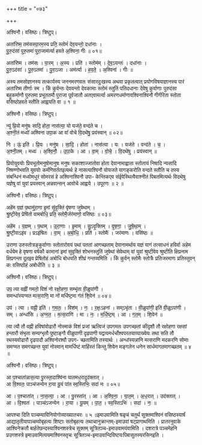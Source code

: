 +++
title = "०७३"

+++


अश्विनौ। वसिष्ठः। त्रिष्टुप्।

अता॑रिष्म॒ तम॑सस्पा॒रम॒स्य प्रति॒ स्तोमं॑ देव॒यन्तो॒ दधा॑नाः ।  
पु॒रु॒दंसा॑ पुरु॒तमा॑ पुरा॒जाम॑र्त्या हवते अ॒श्विना॒ गीः ॥ ०१॥

अता॑रिष्म । तम॑सः । पा॒रम् । अ॒स्य । प्रति॑ । स्तोम॑म् । दे॒व॒ऽयन्तः॑ । दधा॑नाः ।  
पु॒रु॒ऽदंसा॑ । पु॒रु॒ऽतमा॑ । पु॒रा॒ऽजा । अम॑र्त्या । ह॒व॒ते॒ । अ॒श्विना॑ । गीः ॥

अस्य तमसोज्ञानस्य तत्कार्यस्य जननमरणवतः संसारदुःखस्य अथवा प्रकृतत्वात् प्रयोगविषयाज्ञानस्य पारं अतारिष्म तीर्णाः स्म । किं कुर्वन्तः देवयन्तो देवकामाः स्तोमं स्तुतिं पतिदधानाः देवेषु कुर्वाणाः पुरुदंसा बहुकर्माणौ पुरुतमा प्रभूततमौ पुराजा पूर्वजातौ अतएवामर्त्या अमरणधर्माणावश्विनाश्विनौ गीर्गरिता स्तोता वसिष्ठोहवते स्तौति आह्वयति वा ॥ १ ॥

अश्विनौ। वसिष्ठः। त्रिष्टुप्।

न्यु॑ प्रि॒यो मनु॑षः सादि॒ होता॒ नास॑त्या॒ यो यज॑ते॒ वन्द॑ते च ।  
अ॒श्नी॒तं मध्वो॑ अश्विना उपा॒क आ वां॑ वोचे वि॒दथे॑षु॒ प्रय॑स्वान् ॥ ०२॥

नि । ऊं॒ इति॑ । प्रि॒यः । मनु॑षः । सा॒दि॒ । होता॑ । नास॑त्या । यः । यज॑ते । वन्द॑ते । च॒ ।  
अ॒श्नी॒तम् । मध्वः॑ । अ॒श्वि॒नौ॒ । उ॒पा॒के । आ । वा॒म् । वो॒चे॒ । वि॒दथे॑षु । प्रय॑स्वान् ॥

प्रियोयुवयोः प्रियभूतोमनुषोमानुषः मनुषः सकाशाज्जातोवा होता देवानामाह्वाता स्तोतायं निषादि न्यसादि निषण्णोभवति युवयोः कर्मणिवर्ततइत्यर्थः हे नासत्याश्विनौ योयजते यागङ्करोति वन्दते स्तौति च तस्य संबन्धिनं मध्वोमधुरं सोमरसं हे अश्विनाश्विनौ उपा- केन्तिकएव संईपेस्थित्वैवाश्नीतं पिबतमित्यर्थः विदथेषु यज्ञेषु वां युवां प्रयस्वान् अन्नवान्सन् आवोचे आह्वये । उपूरणः ॥ २ ॥

अश्विनौ। वसिष्ठः। त्रिष्टुप्।

अहे॑म य॒ज्ञं प॒थामु॑रा॒णा इ॒मां सु॑वृ॒क्तिं वृ॑षणा जुषेथाम् ।  
श्रु॒ष्टी॒वेव॒ प्रेषि॑तो वामबोधि॒ प्रति॒ स्तोमै॒र्जर॑माणो॒ वसि॑ष्ठः ॥ ०३॥

अहे॑म । य॒ज्ञम् । प॒थाम् । उ॒रा॒णाः । इ॒माम् । सु॒ऽवृ॒क्तिम् । वृ॒ष॒णा॒ । जु॒षे॒था॒म् ।  
श्रु॒ष्टी॒वाऽइ॑व । प्रऽइ॑षितः । वा॒म् । अ॒बो॒धि॒ । प्रति॑ । स्तोमैः॑ । जर॑माणः । वसि॑ष्ठः ॥

उराणा उरुस्तोत्रङ्कुर्वाणाः स्तोतारोवयं पथां पततां आगच्छताम् देवानामर्थाय यज्ञं यागं तत्साधनं हविर्वा अहेम वर्धयेम हे वृषणा वर्षकौ कामानां इमां सुवृक्तिं शोभनस्तुतिं जुषेथां सेवेथाम् वां युवां श्रुष्टीवेव श्रुष्टीति क्षिप्रनाम क्षिप्रगन्ता दूतइव प्रेषितोहं अबोधि बोधयति शीघ्रं गन्तव्यमिति । किं कुर्वन् स्तोमैः स्तोत्रैः प्रतिजरमाणः प्रतिस्तुवन् कः वसिष्ठोहं अबोधीति ॥ ३ ॥

अश्विनौ। वसिष्ठः। त्रिष्टुप्।

उप॒ त्या वह्नी॑ गमतो॒ विशं॑ नो रक्षो॒हणा॒ सम्भृ॑ता वी॒ळुपा॑णी ।  
समन्धां॑स्यग्मत मत्स॒राणि॒ मा नो॑ मर्धिष्ट॒मा ग॑तं शि॒वेन॑ ॥ ०४॥

उप॑ । त्या । वह्नी॒ इति॑ । ग॒म॒तः॒ । विश॑म् । नः॒ । र॒क्षः॒ऽहना॑ । सम्ऽभृ॑ता । वी॒ळुपा॑णी॒ इति॑ वी॒ळुऽपा॑णी ।  
सम् । अन्धां॑सि । अ॒ग्म॒त॒ । म॒त्स॒राणि॑ । मा । नः॒ । म॒र्धि॒ष्ट॒म् । आ । ग॒त॒म् । शि॒वेन॑ ॥

त्या त्यौ तौ वह्नी हविषांवोढारौ नोस्माकं विशं प्रजां ऋत्विजं उपगमतः उपगच्छतां कीदृशौ तौ रक्षोहणा रक्षसां हन्तारौ संभृता सम्यग्भृतौ पुष्टाङ्गौ वीळुपाणी दृढपाणी यद्वायमर्धर्चोश्वपरतयाव्याख्येयः तथा सति तौ रथस्यवोढारौ दृढपादौ अश्विनोरश्वौ उपग- च्छतामिति तस्यार्थः । अन्धांस्यन्नानि मत्सराणि मदकरणि सोमाः समग्मत समगच्छन्त युवां नोस्मान् मामर्धिष्टं माहिंस्तं किन्तु शिवेन मङ्गलेन धनेन सार्धमागतमागच्छतम् ॥ ४ ॥

अश्विनौ। वसिष्ठः। त्रिष्टुप्।

आ प॒श्चाता॑न्नास॒त्या पु॒रस्ता॒दाश्वि॑ना यातमध॒रादुद॑क्तात् ।  
आ वि॒श्वतः॒ पाञ्च॑जन्येन रा॒या यू॒यं पा॑त स्व॒स्तिभिः॒ सदा॑ नः ॥ ०५॥

आ । प॒श्चाता॑त् । ना॒स॒त्या॒ । आ । पु॒रस्ता॑त् । आ । अ॒श्वि॒ना॒ । या॒त॒म् । अ॒ध॒रात् । उद॑क्तात् ।  
आ । वि॒श्वतः॑ । पाञ्च॑ऽजन्येन । रा॒या । यू॒यम् । पा॒त॒ । स्व॒स्तिऽभिः॑ । सदा॑ । नः॒ ॥

आपश्चा दिति पञ्चम्याविनियोगोव्याख्यातचरः ॥ ५ ॥इमाउवामिति षळृचं चतुर्थं सूक्तमाश्विनं वसिष्ठस्यार्षं आद्यातृतीयापञ्चम्योबृहत्यः शिष्टाः सतोबृहत्यः तथाचानुक्रान्तम्-इमाउवां षट्प्रागाथमिति । प्रातरनुवाके आश्विनेक्रतौ बार्हतेछन्दस्याश्विनशस्त्रेच सूक्तम् सूत्रितञ्च-इमाउवामयंवामिति । दशरात्रे पञ्चमेहनि प्रउगशस्त्रे इमाउवामित्ययमाश्विनस्तृचः सूत्रितञ्च-इमाउवान्दिविष्टयःपिबासुतस्यरसिनइति ।
